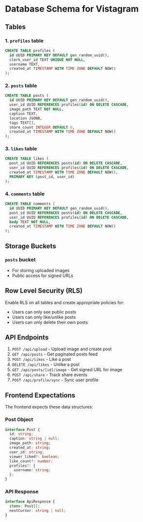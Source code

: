 # Database Schema for Vistagram

## Tables

### 1. `profiles` table

```sql
CREATE TABLE profiles (
  id UUID PRIMARY KEY DEFAULT gen_random_uuid(),
  clerk_user_id TEXT UNIQUE NOT NULL,
  username TEXT,
  created_at TIMESTAMP WITH TIME ZONE DEFAULT NOW()
);
```

### 2. `posts` table

```sql
CREATE TABLE posts (
  id UUID PRIMARY KEY DEFAULT gen_random_uuid(),
  user_id UUID REFERENCES profiles(id) ON DELETE CASCADE,
  image_path TEXT NOT NULL,
  caption TEXT,
  location JSONB,
  tags TEXT[],
  share_count INTEGER DEFAULT 0,
  created_at TIMESTAMP WITH TIME ZONE DEFAULT NOW()
);
```

### 3. `likes` table

```sql
CREATE TABLE likes (
  post_id UUID REFERENCES posts(id) ON DELETE CASCADE,
  user_id UUID REFERENCES profiles(id) ON DELETE CASCADE,
  created_at TIMESTAMP WITH TIME ZONE DEFAULT NOW(),
  PRIMARY KEY (post_id, user_id)
);
```

### 4. `comments` table

```sql
CREATE TABLE comments (
  id UUID PRIMARY KEY DEFAULT gen_random_uuid(),
  post_id UUID REFERENCES posts(id) ON DELETE CASCADE,
  user_id UUID REFERENCES profiles(id) ON DELETE CASCADE,
  body TEXT NOT NULL,
  created_at TIMESTAMP WITH TIME ZONE DEFAULT NOW()
);
```

## Storage Buckets

### `posts` bucket

- For storing uploaded images
- Public access for signed URLs

## Row Level Security (RLS)

Enable RLS on all tables and create appropriate policies for:

- Users can only see public posts
- Users can only like/unlike posts
- Users can only delete their own posts

## API Endpoints

1. `POST /api/upload` - Upload image and create post
2. `GET /api/posts` - Get paginated posts feed
3. `POST /api/likes` - Like a post
4. `DELETE /api/likes` - Unlike a post
5. `GET /api/posts/[id]/image` - Get signed URL for image
6. `POST /api/share` - Track share events
7. `POST /api/profile/sync` - Sync user profile

## Frontend Expectations

The frontend expects these data structures:

### Post Object

```typescript
interface Post {
  id: string;
  caption: string | null;
  image_path: string;
  created_at: string;
  user_id: string;
  viewer_liked?: boolean;
  like_count?: number;
  profiles?: {
    username: string;
  };
}
```

### API Response

```typescript
interface ApiResponse {
  items: Post[];
  nextCursor: string | null;
}
```

